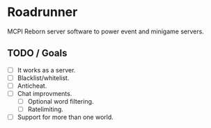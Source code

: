 # Roadrunner
MCPI Reborn server software to power event and minigame servers.

## TODO / Goals
- [ ] It works as a server.
- [ ] Blacklist/whitelist.
- [ ] Anticheat.
- [ ] Chat improvments.
  - [ ] Optional word filtering.
  - [ ] Ratelimiting.
- [ ] Support for more than one world.
